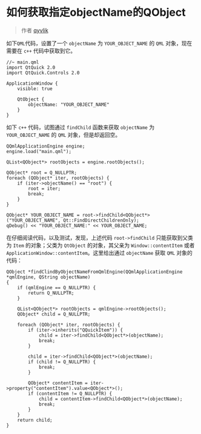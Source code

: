 # 如何获取指定objectName的QObject

> 作者 [qyvlik](http://blog.qyvlik.space)

如下`QML`代码，设置了一个 `objectName` 为 `YOUR_OBJECT_NAME` 的 `QML` 对象，现在需要在 `c++` 代码中获取到它。

```
//~ main.qml
import QtQuick 2.0
import QtQuick.Controls 2.0

ApplicationWindow {
    visible: true
    
    QtObject {
        objectName: "YOUR_OBJECT_NAME"
    }
}
```

如下 `c++` 代码，试图通过 `findChild` 函数来获取 `objectName` 为 `YOUR_OBJECT_NAME` 的 `QML` 对象，但是却返回空。

```
QQmlApplicationEngine engine;
engine.load("main.qml");

QList<QObject*> rootObjects = engine.rootObjects();

QObject* root = Q_NULLPTR;
foreach (QObject* iter, rootObjects) {
    if (iter->objectName() == "root") {
        root = iter;
        break;
    }
}

QObject* YOUR_OBJECT_NAME = root->findChild<QObject*>("YOUR_OBJECT_NAME", Qt::FindDirectChildrenOnly);
qDebug() << "YOUR_OBJECT_NAME:" << YOUR_OBJECT_NAME;
```

在仔细阅读代码，以及测试，发现，上述代码 `root->findChild` 只能获取到父类为 `Item` 的对象；父类为 `QtObject` 的对象，其父亲为 `Window::contentItem` 或者 `ApplicationWindow::contentItem`。这里给出通过 `objectName` 获取  `QML` 对象的代码：

```
QObject *findClindByObjectNameFromQmlEngine(QQmlApplicationEngine *qmlEngine, QString objectName)
{
    if (qmlEngine == Q_NULLPTR) {
        return Q_NULLPTR;
    }

    QList<QObject*> rootObjects = qmlEngine->rootObjects();
    QObject* child = Q_NULLPTR;

    foreach (QObject* iter, rootObjects) {
        if (iter->inherits("QQuickItem")) {
            child = iter->findChild<QObject*>(objectName);
            break;
        }

        child = iter->findChild<QObject*>(objectName);
        if (child != Q_NULLPTR) {
            break;
        }

        QObject* contentItem = iter->property("contentItem").value<QObject*>();
        if (contentItem != Q_NULLPTR) {
            child = contentItem->findChild<QObject*>(objectName);
            break;
        }
    }
    return child;
}
```
